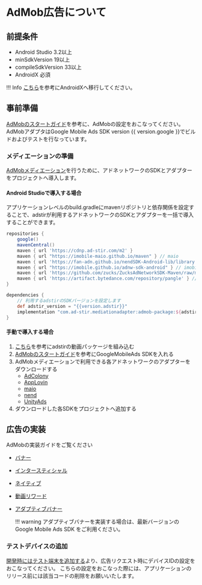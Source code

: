 # AdMob広告について

## 前提条件

- Android Studio 3.2以上
- minSdkVersion 19以上
- compileSdkVersion 33以上
- AndroidX 必須

!!! Info
    [こちら](https://developer.android.com/jetpack/androidx/migrate?hl=ja#migrate)を参考にAndroidXへ移行してください。

## 事前準備

[AdMobのスタートガイド](https://developers.google.com/admob/android/quick-start?hl=ja)を参考に、AdMobの設定をおこなってください。
AdMobアダプタはGoogle Mobile Ads SDK version {{ version.google }}でビルドおよびテストを行なっています。

### メディエーションの準備

[AdMobメディエーション](https://developers.google.com/admob/android/mediate?hl=ja)を行うために、アドネットワークのSDKとアダプターをプロジェクトへ導入します。

#### Android Studioで導入する場合

アプリケーションレベルのbuild.gradleにmavenリポジトリと依存関係を設定することで、adstirが利用するアドネットワークのSDKとアダプターを一括で導入することができます。

```groovy hl_lines="12 16"
repositories {
    google()
    mavenCentral()
    maven { url 'https://cdnp.ad-stir.com/m2' }
    maven { url "https://imobile-maio.github.io/maven" } // maio
    maven { url 'https://fan-adn.github.io/nendSDK-Android-lib/library' } // nend
    maven { url "https://imobile.github.io/adnw-sdk-android" } // imobile
    maven { url 'https://github.com/zucks/ZucksAdNetworkSDK-Maven/raw/master/' } // zucks
    maven { url 'https://artifact.bytedance.com/repository/pangle' } // TikTok
}

dependencies {
    // 利用するadstirのSDKバージョンを設定します
    def adstir_version = "{{version.adstir}}"
    implementation "com.ad-stir.mediationadapter:admob-package:${adstir_version}"
}
```

#### 手動で導入する場合

1. [こちら](../adstir/init/manual_integration.md#sdkの手動組み込み)を参考にadstirの動画パッケージを組み込む
1. [AdMobのスタートガイド](https://developers.google.com/admob/android/quick-start?hl=ja#manual_download)を参考にGoogleMobileAds SDKを入れる
1. AdMobメディエーションで利用できる各アドネットワークのアダプターをダウンロードする
    * [AdColony](https://dl.google.com/android/maven2/com/google/ads/mediation/adcolony/{{version.adcolony}}.0/adcolony-{{version.adcolony}}.0.aar)
    * [AppLovin](https://dl.google.com/android/maven2/com/google/ads/mediation/applovin/{{version.applovin}}.0/applovin-{{version.applovin}}.0.aar)
    * [maio](https://dl.google.com/android/maven2/com/google/ads/mediation/maio/{{version.maio}}.0/maio-{{version.maio}}.0.aar)
    * [nend](https://dl.google.com/android/maven2/com/google/ads/mediation/nend/{{version.nend}}.0/nend-{{version.nend}}.0.aar)
    * [UnityAds](https://dl.google.com/android/maven2/com/google/ads/mediation/unity/{{version.unityads}}.0/unity-{{version.unityads}}.0.aar)
1. ダウンロードした各SDKをプロジェクトへ追加する

## 広告の実装

AdMobの実装ガイドをご覧ください

* [バナー](https://developers.google.com/admob/android/banner?hl=ja)
* [インタースティシャル](https://developers.google.com/admob/android/interstitial?hl=ja)
* [ネイティブ](https://developers.google.com/admob/android/native/start?hl=ja)
* [動画リワード](https://developers.google.com/admob/android/rewarded-ads?hl=ja)
* [アダプティブバナー](https://developers.google.com/admob/android/banner/adaptive?hl=ja)

    !!! warning
        アダプティブバナーを実装する場合は、最新バージョンのGoogle Mobile Ads SDK をご利用ください。

### テストデバイスの追加
[開発時にはテスト端末を追加する](https://developers.google.com/admob/android/test-ads?hl=ja#add_your_test_device)より、広告リクエスト時にデバイスIDの設定をおこなってください。
こちらの設定をおこなった際には、アプリケーションのリリース前には該当コードの削除をお願いいたします。
